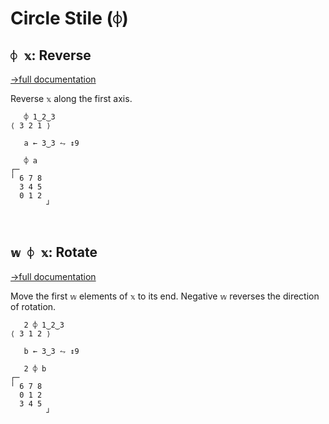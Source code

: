 # Circle Stile (`⌽`)

## `⌽ 𝕩`: Reverse
[→full documentation](https://mlochbaum.github.io/BQN/doc/reverse.html)

Reverse `𝕩` along the first axis.

```bqn
   ⌽ 1‿2‿3
⟨ 3 2 1 ⟩

   a ← 3‿3 ⥊ ↕9

   ⌽ a
┌─       
╵ 6 7 8  
  3 4 5  
  0 1 2  
        ┘



```
## `𝕨 ⌽ 𝕩`: Rotate
[→full documentation](https://mlochbaum.github.io/BQN/doc/reverse.html#rotate)

Move the first `𝕨` elements of `𝕩` to its end. Negative `𝕨` reverses the direction of rotation.

```bqn
   2 ⌽ 1‿2‿3
⟨ 3 1 2 ⟩

   b ← 3‿3 ⥊ ↕9

   2 ⌽ b
┌─       
╵ 6 7 8  
  0 1 2  
  3 4 5  
        ┘
```
